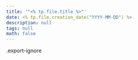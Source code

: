 ```yaml
---
title: '"<% tp.file.title %>"'
date: <% tp.file.creation_date("YYYY-MM-DD") %>
description: null
tags: null
math: false
---
```

.export-ignore

